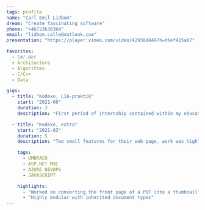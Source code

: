 ```yaml
---
tags: profile
name: "Carl Emil Lidbom"
dream: "Create fascinating software"
phone: "+46723638364"
email: "lidbom.calle@outlook.com"
presentation: "https://player.vimeo.com/video/429388049?h=d6ef415a87"

favorites:
  - C#/.Net
  - Architecture
  - Algorithms
  - C/C++
  - Data

gigs:
  - title: "Kodexe, LIA-praktik"
    start: "2021-09"
    duration: 3
    description: "First period of internship contained within my education"

  - title: "Kodexe, extra"
    start: "2021-03"
    duration: 5
    description: "Two small features for their web page, work was highly sporadic"

    tags:
      - UMBRACO
      - ASP.NET MVC
      - AZURE DEVOPS
      - JAVASCRIPT

    highlights:
      - "Worked on converting the front page of a PDF into a thumbnail"
      - "Highly modular with inherited document types"
---
```

